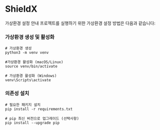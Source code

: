 # ShieldX

가상환경 설정 안내
프로젝트를 실행하기 위한 가상환경 설정 방법은 다음과 같습니다:

### 가상환경 생성 및 활성화
``` 
# 가상환경 생성
python3 -m venv venv

#가상환경 활성화 (macOS/Linux)
source venv/bin/activate

# 가상환경 활성화 (Windows)
venv\Scripts\activate
```

### 의존성 설치
```
# 필요한 패키지 설치
pip install -r requirements.txt

# pip 최신 버전으로 업그레이드 (선택사항)
pip install --upgrade pip
```